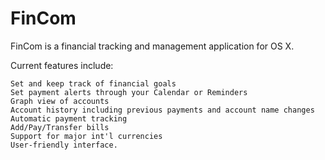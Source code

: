 # FinCom

FinCom is a financial tracking and management application for OS X.

Current features include:

    Set and keep track of financial goals
    Set payment alerts through your Calendar or Reminders
    Graph view of accounts
    Account history including previous payments and account name changes
    Automatic payment tracking
    Add/Pay/Transfer bills
    Support for major int'l currencies
    User-friendly interface.
